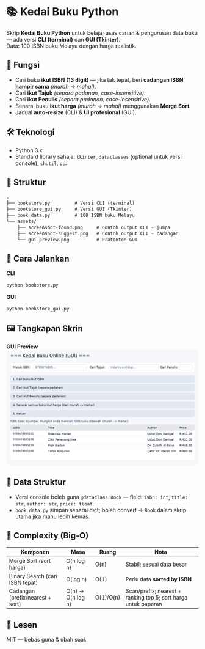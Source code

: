# 📚 Kedai Buku Python

Skrip **Kedai Buku Python** untuk belajar asas carian & pengurusan data buku — ada versi **CLI (terminal)** dan **GUI (Tkinter)**.  
Data: 100 ISBN buku Melayu dengan harga realistik.

## 🎯 Fungsi
- Cari buku **ikut ISBN (13 digit)** — jika tak tepat, beri **cadangan ISBN hampir sama** *(murah → mahal)*.
- Cari **ikut Tajuk** *(separa padanan, case-insensitive)*.
- Cari **ikut Penulis** *(separa padanan, case-insensitive)*.
- Senarai buku **ikut harga** *(murah → mahal)* menggunakan **Merge Sort**.
- Jadual **auto-resize** (CLI) & **UI profesional** (GUI).

## 🛠 Teknologi
- Python 3.x
- Standard library sahaja: `tkinter`, `dataclasses` (optional untuk versi console), `shutil`, `os`.

## 📂 Struktur
```
.
├── bookstore.py         # Versi CLI (terminal)
├── bookstore_gui.py     # Versi GUI (Tkinter)
├── book_data.py         # 100 ISBN buku Melayu
└── assets/
    ├── screenshot-found.png     # Contoh output CLI - jumpa
    ├── screenshot-suggest.png   # Contoh output CLI - cadangan
    └── gui-preview.png          # Pratonton GUI
```

## 🚀 Cara Jalankan
**CLI**
```bash
python bookstore.py
```

**GUI**
```bash
python bookstore_gui.py
```

## 🖼️ Tangkapan Skrin

**GUI Preview**  
![GUI](assets/gui-preview.png)

## 🧱 Data Struktur
- Versi console boleh guna `@dataclass Book` — field: `isbn: int`, `title: str`, `author: str`, `price: float`.
- `book_data.py` simpan senarai dict; boleh convert → `Book` dalam skrip utama jika mahu lebih kemas.

## 🧮 Complexity (Big‑O)
| Komponen                           | Masa           | Ruang | Nota |
|------------------------------------|----------------|-------|------|
| Merge Sort (sort harga)            | O(n log n)     | O(n)  | Stabil; sesuai data besar |
| Binary Search (cari ISBN tepat)    | O(log n)       | O(1)  | Perlu data **sorted by ISBN** |
| Cadangan (prefix/nearest + sort)   | O(n) → O(n log n) | O(1)/O(n) | Scan/prefix; nearest + ranking top 5; sort harga untuk paparan |

## 📜 Lesen
MIT — bebas guna & ubah suai.
